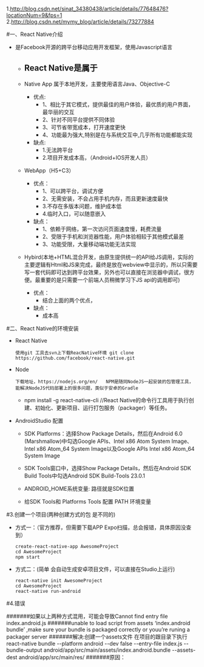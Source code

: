 1.http://blog.csdn.net/sinat_34380438/article/details/77648476?locationNum=9&fps=1
2.http://blog.csdn.net/mymy_blog/article/details/73277884

#一、React Native介绍
-	是Facebook开源的跨平台移动应用开发框架，使用Javascript语言
	-	React Native是属于
		-	
	-	Native App 属于本地开发，主要使用语言Java、Objective-C
		-	优点:
			-	1、相比于其它模式，提供最佳的用户体验，最优质的用户界面，最华丽的交互
			-	2、针对不同平台提供不同体验
			-	3、可节省带宽成本，打开速度更快
			-	4、功能最为强大,特别是在与系统交互中,几乎所有功能都能实现
		-	缺点:
			-	1.无法跨平台
			-	2.项目开发成本高，（Android+IOS开发人员）
	-	WebApp（H5+C3）
		-	优点：
			-	1、可以跨平台，调试方便
			-	2、无需安装，不会占用手机内存，而且更新速度最快
			-	3.不存在多版本问题，维护成本低
			-	4.临时入口，可以随意嵌入
		-	缺点：
			-	1、依赖于网络，第一次访问页面速度慢，耗费流量
			-	2、受限于手机和浏览器性能，用户体验相较于其他模式最差
			-	3、功能受限，大量移动端功能无法实现
	
	-	Hybird(本地+HTML混合开发，由原生提供统一的API给JS调用，实际的主要逻辑有Html和JS来完成，最终是放在webview中显示的，所以只需要写一套代码即可达到跨平台效果，另外也可以直接在浏览器中调试，很方便。最重要的是只需要一个前端人员稍微学习下JS api的调用即可)
		-	优点：
			-	结合上面的两个优点，
		-	缺点：
			-	成本高
	

#二、React Native的环境安装
-	React Native

		使用git 工具去svn上下载ReacNative环境 git clone https://github.com/facebook/react-native.git
-	Node

		下载地址，https://nodejs.org/en/   NPM是随同NodeJS一起安装的包管理工具，能解决NodeJS代码部署上的很多问题，类似于安卓的Gradle
	-	npm install -g react-native-cli //React Native的命令行工具用于执行创建、初始化、更新项目、运行打包服务（packager）等任务。
	
-	AndroidStudio 配置

	-	 SDK Platforms：选择Show Package Details，然后在Android 6.0 (Marshmallow)中勾选Google APIs、Intel x86 Atom System Image、Intel x86 Atom_64 System Image以及Google APIs Intel x86 Atom_64 System Image

	-	 SDK Tools窗口中，选择Show Package Details，然后在Android SDK Build Tools中勾选Android SDK Build-Tools 23.0.1


	-	ANDROID_HOME系统变量: 路径就是SDK位置
	-	给SDK Tools和 Platforms Tools 配置 PATH 环境变量

#3.创建一个项目(两种创建方式的包 是不同的)
-	方式一：（官方推荐，但需要下载APP Expo扫描，总会报错，具体原因没查到）

		create-react-native-app AwesomeProject
		cd AwesomeProject
		npm start

-	方式二：(简单 会自动生成安卓项目文件，可以直接在Studio上运行)

		react-native init AwesomeProject
		cd AwesomeProject
		react-native run-android


#4.错误

#######如果以上两种方式混用，可能会导致Cannot find entry file index.android.js
#######unable to load script from assets ‘index.android bundle’ ,make sure your bundle is packaged correctly or youu’re runing a packager server
#######解决:创建一个assets文件 在项目的跟目录下执行  react-native bundle --platform android --dev false --entry-file index.js --bundle-output android/app/src/main/assets/index.android.bundle --assets-dest android/app/src/main/res/
#######原因： 
